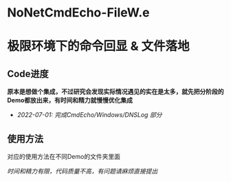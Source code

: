 # NoNetCmdEcho-FileW.e
# 极限环境下的命令回显 &amp; 文件落地

## Code进度
**原本是想做个集成，不过研究会发现实际情况遇见的实在是太多，就先把分阶段的Demo都放出来，有时间和精力就慢慢优化集成**

* *2022-07-01: 完成CmdEcho/Windows/DNSLog 部分*


## 使用方法

对应的使用方法在不同Demo的文件夹里面



*时间和精力有限，代码质量不高，有问题请麻烦直接提出*
